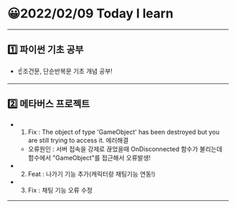 # 😀2022/02/09 Today I learn
-------------------------
## 1️⃣ 파이썬 기초 공부
  * ☝️조건문, 단순반복문 기초 개념 공부! 
------------------------
## 2️⃣ 메타버스 프로젝트
  * 1. Fix : The object of type 'GameObject' has been destroyed but you are still trying to access it. 에러해결
    * 오류원인 : 서버 접속을 강제로 끊었을때 OnDisconnected 함수가 불리는데 함수에서 "GameObject"를 접근해서 오류발생!
  * 2. Feat : 나가기 기능 추가(캐릭터랑 채팅기능 연동!)
  * 3. Fix : 채팅 기능 오류 수정
----------------------------
